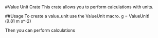#Value Unit Crate
This crate allows you to perform calculations with units.

##Usage
To create a value_unit use the ValueUnit macro.
g = ValueUnit!(9.81 m s^-2)

Then you can perform calculations